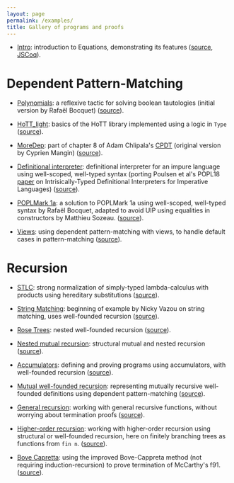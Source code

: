 ```yaml
---
layout: page
permalink: /examples/
title: Gallery of programs and proofs
---
```


- [Intro](equations_intro.html): introduction to Equations, demonstrating
  its features
  ([source](http://github.com/mattam82/Coq-Equations/raw/master/doc/equations_intro.v),
  [JSCoq](../assets/jsexamples/equations_intro.html)).
    
Dependent Pattern-Matching
==========================

- [Polynomials](examples/Examples.polynomials.html): a reflexive tactic for
  solving boolean tautologies (initial version by Rafaël Bocquet)
  ([source](http://github.com/mattam82/Coq-Equations/raw/master/examples/polynomials.v)).

- [HoTT_light](examples/Examples.HoTT_light.html): basics of the HoTT library
  implemented using a logic in `Type`
  ([source](http://github.com/mattam82/Coq-Equations/raw/master/examples/HoTT_light.v)).

- [MoreDep](examples/Examples.MoreDep.html): part of chapter 8 of Adam
  Chlipala's [CPDT](http://adam.chlipala.net/cpdt/html/toc.html)
  (original version by Cyprien Mangin)
  ([source](http://github.com/mattam82/Coq-Equations/raw/master/examples/MoreDep.v)).

- [Definitional interpreter](examples/Examples.definterp.html): definitional interpreter
  for an impure language using well-scoped, well-typed syntax
  (porting Poulsen et al's POPL18
  [paper](http://casperbp.net/papers/intrinsicallytyped.html) on
  Intrisically-Typed Definitional Interpreters for Imperative Languages)
  ([source](http://github.com/mattam82/Coq-Equations/raw/master/examples/definterp.v)).

- [POPLMark 1a](examples/Examples.POPLMark1a.html): a solution to
  POPLMark 1a using well-scoped, well-typed syntax by Rafaël Bocquet,
  adapted to avoid UIP using equalities in constructors by Matthieu Sozeau.
  ([source](http://github.com/mattam82/Coq-Equations/raw/master/examples/POPLMark1a.v)).

- [Views](examples/Examples.views.html): using dependent pattern-matching with
  views, to handle default cases in pattern-matching
  ([source](http://github.com/mattam82/Coq-Equations/raw/master/examples/views.v)).

Recursion
=========

- [STLC](examples/Examples.STLC.html): strong normalization of simply-typed
  lambda-calculus with products using hereditary substitutions
  ([source](http://github.com/mattam82/Coq-Equations/raw/master/examples/STLC.v)).

- [String Matching](examples/Examples.string_matching.html): beginning of example
  by Nicky Vazou on string matching, uses well-founded recursion
  ([source](http://github.com/mattam82/Coq-Equations/raw/master/examples/string_matching.v)).

- [Rose Trees](examples/Examples.RoseTree.html): nested well-founded recursion
  ([source](http://github.com/mattam82/Coq-Equations/raw/master/examples/RoseTree.v)).

- [Nested mutual recursion](examples/Examples.nested_mut_rec.html): structural mutual and nested recursion
  ([source](http://github.com/mattam82/Coq-Equations/raw/master/examples/nested_mut_rec.v)).

- [Accumulators](examples/Examples.accumulator.html): defining and proving
  programs using accumulators, with well-founded recursion
  ([source](http://github.com/mattam82/Coq-Equations/raw/master/examples/accumulator.v)).

- [Mutual well-founded recursion](examples/Examples.mutualwfrec.html):
  representing mutually recursive well-founded definitions using
  dependent pattern-matching
  ([source](http://github.com/mattam82/Coq-Equations/raw/master/examples/mutualwfrec.v)).

- [General recursion](examples/Examples.general_recursion.html): working with
  general recursive functions, without worrying about termination proofs
  ([source](http://github.com/mattam82/Coq-Equations/raw/master/examples/general_recursion.v)).

- [Higher-order recursion](examples/Examples.ho_finite_branching.html):
  working with higher-order recursion using structural or well-founded
  recursion, here on finitely branching trees as functions from `fin n`.
  ([source](http://github.com/mattam82/Coq-Equations/raw/master/examples/ho_finite_branching.v)).

- [Bove Capretta](examples/Examples.bove_capretta.html): using the
  improved Bove-Cappreta method (not requiring induction-recursion) to
  prove termination of McCarthy's f91.
  ([source](http://github.com/mattam82/Coq-Equations/raw/master/examples/bove_capretta.v)).
